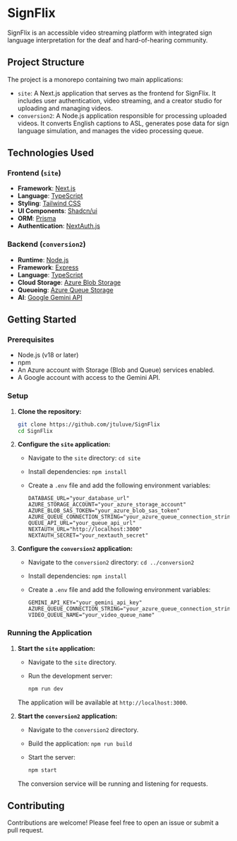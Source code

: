 # SignFlix

SignFlix is an accessible video streaming platform with integrated sign language interpretation for the deaf and hard-of-hearing community.

## Project Structure

The project is a monorepo containing two main applications:

- `site`: A Next.js application that serves as the frontend for SignFlix. It includes user authentication, video streaming, and a creator studio for uploading and managing videos.
- `conversion2`: A Node.js application responsible for processing uploaded videos. It converts English captions to ASL, generates pose data for sign language simulation, and manages the video processing queue.

## Technologies Used

### Frontend (`site`)

- **Framework**: [Next.js](https://nextjs.org/)
- **Language**: [TypeScript](https://www.typescriptlang.org/)
- **Styling**: [Tailwind CSS](https://tailwindcss.com/)
- **UI Components**: [Shadcn/ui](https://ui.shadcn.com/)
- **ORM**: [Prisma](https://www.prisma.io/)
- **Authentication**: [NextAuth.js](https://next-auth.js.org/)

### Backend (`conversion2`)

- **Runtime**: [Node.js](https://nodejs.org/)
- **Framework**: [Express](https://expressjs.com/)
- **Language**: [TypeScript](https://www.typescriptlang.org/)
- **Cloud Storage**: [Azure Blob Storage](https://azure.microsoft.com/en-us/services/storage/blobs/)
- **Queueing**: [Azure Queue Storage](https://azure.microsoft.com/en-us/services/storage/queues/)
- **AI**: [Google Gemini API](https://ai.google.dev/)

## Getting Started

### Prerequisites

- Node.js (v18 or later)
- npm
- An Azure account with Storage (Blob and Queue) services enabled.
- A Google account with access to the Gemini API.

### Setup

1. **Clone the repository:**

   ```bash
   git clone https://github.com/jtuluve/SignFlix
   cd SignFlix
   ```

2. **Configure the `site` application:**

   - Navigate to the `site` directory: `cd site`
   - Install dependencies: `npm install`
   - Create a `.env` file and add the following environment variables:

     ```
     DATABASE_URL="your_database_url"
     AZURE_STORAGE_ACCOUNT="your_azure_storage_account"
     AZURE_BLOB_SAS_TOKEN="your_azure_blob_sas_token"
     AZURE_QUEUE_CONNECTION_STRING="your_azure_queue_connection_string"
     QUEUE_API_URL="your_queue_api_url"
     NEXTAUTH_URL="http://localhost:3000"
     NEXTAUTH_SECRET="your_nextauth_secret"
     ```

3. **Configure the `conversion2` application:**

   - Navigate to the `conversion2` directory: `cd ../conversion2`
   - Install dependencies: `npm install`
   - Create a `.env` file and add the following environment variables:

     ```
     GEMINI_API_KEY="your_gemini_api_key"
     AZURE_QUEUE_CONNECTION_STRING="your_azure_queue_connection_string"
     VIDEO_QUEUE_NAME="your_video_queue_name"
     ```

### Running the Application

1. **Start the `site` application:**

   - Navigate to the `site` directory.
   - Run the development server:

     ```bash
     npm run dev
     ```

   The application will be available at `http://localhost:3000`.

2. **Start the `conversion2` application:**

   - Navigate to the `conversion2` directory.
   - Build the application: `npm run build`
   - Start the server:

     ```bash
     npm start
     ```

   The conversion service will be running and listening for requests.

## Contributing

Contributions are welcome! Please feel free to open an issue or submit a pull request.